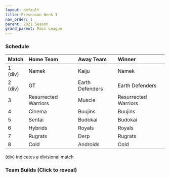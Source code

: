 ```yaml
---
layout: default
title: Preseason Week 1
nav_order: 1
parent: 2021 Season
grand_parent: Main League
---
```

### Schedule

|Match          |  Home Team            | Away Team        | Winner          |
| :-------------| :---------------------| :----------------| :---------------|
| 1 (div)       | Namek                 | Kaiju            |  Namek       |
| 2 (div)       |  GT                   | Earth Defenders  |  Earth Defenders        |
| 3             | Resurrected Warriors  | Muscle           |  Resurrected Warriors         |
| 4             | Cinema                | Buujins          |  Buujins          |
| 5             | Sentai                | Budokai          |  Budokai      |
| 6             | Hybrids               | Royals           |  Royals           |
| 7             | Rugrats               | Derp             |  Rugrats    | 
| 8             | Cold                  | Androids         |  Cold    |

(div) indicates a divisional match

### Team Builds (Click to reveal)
	 	 	 	 	 	 	 